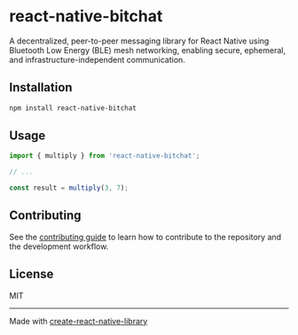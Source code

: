 # react-native-bitchat

A decentralized, peer-to-peer messaging library for React Native using Bluetooth Low Energy (BLE) mesh networking, enabling secure, ephemeral, and infrastructure-independent communication.

## Installation

```sh
npm install react-native-bitchat
```

## Usage


```js
import { multiply } from 'react-native-bitchat';

// ...

const result = multiply(3, 7);
```


## Contributing

See the [contributing guide](CONTRIBUTING.md) to learn how to contribute to the repository and the development workflow.

## License

MIT

---

Made with [create-react-native-library](https://github.com/callstack/react-native-builder-bob)
